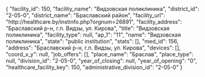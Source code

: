 {
    "facility_id": 150,
    "facility_name": "Видзовская поликлиника",
    "district_id": "2-05-0",
    "district_name": "Браславский район",
    "facility_url": "http:\/\/healthcare.by\/instinfo.php?orgnum=26891",
    "facility_address": "Браславский р-н, г.п. Видзы, ул. Кирова",
    "title": "Видзовская поликлиника",
    "facility_type": null,
    "ap_1": "11",
    "name": "Видзовская поликлиника",
    "state": "public institution",
    "stats": [],
    "med_id": 156,
    "address": "Браславский р-н, г.п. Видзы, ул. Кирова",
    "devices": [],
    "coord_x_y": null,
    "job_offers": [],
    "place_name": "Браслав",
    "place_type": null,
    "division_id": "2-05-0",
    "year_of_closing": null,
    "year_of_opening": "0",
    "healthcare_facility_key": 150,
    "administrative_division_id": "2-05-0"
}